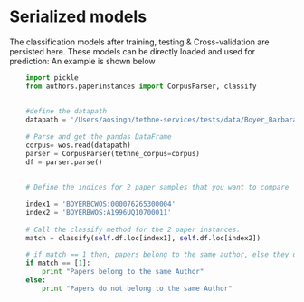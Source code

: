 # Serialized models
The classification models after training, testing & Cross-validation are persisted here.
These models can be directly loaded and used for prediction: An example is shown below

```python
    import pickle
    from authors.paperinstances import CorpusParser, classify
 
    
    #define the datapath 
    datapath = '/Users/aosingh/tethne-services/tests/data/Boyer_Barbara.txt'
    
    # Parse and get the pandas DataFrame
    corpus= wos.read(datapath)
    parser = CorpusParser(tethne_corpus=corpus)
    df = parser.parse()
    
       
    # Define the indices for 2 paper samples that you want to compare
    
    index1 = 'BOYERBCWOS:000076265300004'
    index2 = 'BOYERBWOS:A1996UQ10700011'
    
    # Call the classify method for the 2 paper instances.
    match = classify(self.df.loc[index1], self.df.loc[index2])
    
    # if match == 1 then, papers belong to the same author, else they do not.
    if match == [1]:
        print "Papers belong to the same Author"
    else:
        print "Papers do not belong to the same Author"
```
